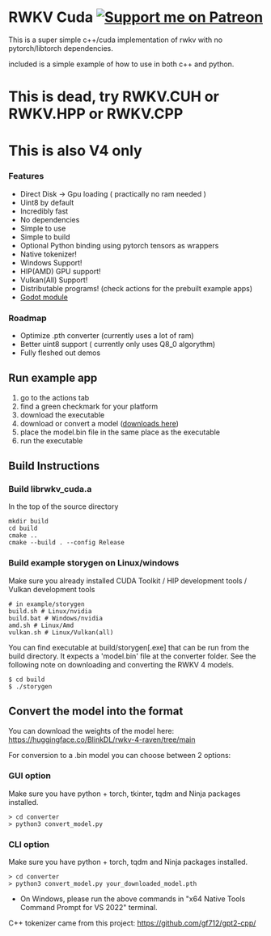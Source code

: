 # RWKV Cuda [![Support me on Patreon](https://img.shields.io/endpoint.svg?url=https%3A%2F%2Fshieldsio-patreon.vercel.app%2Fapi%3Fusername%3DUnexplored_Horizons%26type%3Dpatrons&style=flat)](https://patreon.com/Unexplored_Horizons)
This is a super simple c++/cuda implementation of rwkv with no pytorch/libtorch dependencies.

included is a simple example of how to use in both c++ and python.

# This is dead, try RWKV.CUH or RWKV.HPP or RWKV.CPP
# This is also V4 only

### Features

* Direct Disk -> Gpu loading ( practically no ram needed )
* Uint8 by default
* Incredibly fast
* No dependencies
* Simple to use
* Simple to build
* Optional Python binding using pytorch tensors as wrappers
* Native tokenizer!
* Windows Support!
* HIP(AMD) GPU support!
* Vulkan(All) Support!
* Distributable programs! (check actions for the prebuilt example apps)
* [Godot module](https://github.com/harrisonvanderbyl/godot-rwkv)

### Roadmap

* Optimize .pth converter (currently uses a lot of ram)
* Better uint8 support ( currently only uses Q8_0 algorythm)
* Fully fleshed out demos

## Run example app
1) go to the actions tab
2) find a green checkmark for your platform
3) download the executable
4) download or convert a model ([downloads here](https://huggingface.co/nenkoru/rwkv-cuda-cpp/tree/main))
5) place the model.bin file in the same place as the executable
6) run the executable

## Build Instructions

### Build librwkv_cuda.a 

In the top of the source directory
```
mkdir build
cd build
cmake ..
cmake --build . --config Release
```

### Build example storygen on Linux/windows
Make sure you already installed CUDA Toolkit / HIP development tools / Vulkan development tools

```
# in example/storygen
build.sh # Linux/nvidia
build.bat # Windows/nvidia
amd.sh # Linux/Amd
vulkan.sh # Linux/Vulkan(all)
```

You can find executable at build/storygen[.exe] that can be run from the build directory. It expects a 'model.bin' file at the converter folder. See the following note on downloading and converting the RWKV 4 models. 

```
$ cd build 
$ ./storygen
```

## Convert the model into the format

You can download the weights of the model here:
https://huggingface.co/BlinkDL/rwkv-4-raven/tree/main

For conversion to a .bin model you can choose between 2 options:

### GUI option

Make sure you have python + torch, tkinter, tqdm and Ninja packages installed.
```
> cd converter
> python3 convert_model.py
```

### CLI option

Make sure you have python + torch, tqdm and Ninja packages installed.
```
> cd converter
> python3 convert_model.py your_downloaded_model.pth
```

* On Windows, please run the above commands in "x64 Native Tools Command Prompt for VS 2022" terminal.

C++ tokenizer came from this project:
https://github.com/gf712/gpt2-cpp/
